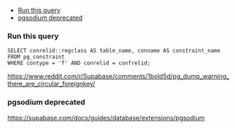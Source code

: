 - [Run this query](#run-this-query)
- [pgsodium deprecated](#pgsodium-deprecated)

### Run this query

```
SELECT conrelid::regclass AS table_name, conname AS constraint_name
FROM pg_constraint
WHERE contype = 'f' AND conrelid = confrelid;
```

https://www.reddit.com/r/Supabase/comments/1bold5d/pg_dump_warning_there_are_circular_foreignkey/

### pgsodium deprecated

https://supabase.com/docs/guides/database/extensions/pgsodium
